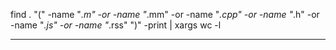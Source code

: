 find . "(" -name "*.m" -or -name "*.mm" -or -name "*.cpp" -or -name "*.h" -or -name "*.js" -or -name "*.rss" ")" -print | xargs wc -l





-------


